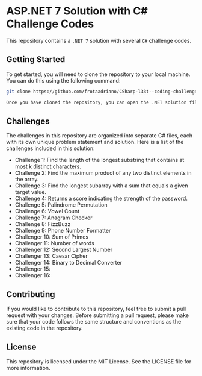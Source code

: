 # ASP.NET 7 Solution with C# Challenge Codes

This repository contains a `.NET 7` solution with several `C#` challenge codes.

## Getting Started

To get started, you will need to clone the repository to your local machine. You can do this using the following command:
 
```bash
git clone https://github.com/frotaadriano/CSharp-l33t--coding-challenges>

Once you have cloned the repository, you can open the .NET solution file in Visual Studio. From there, you can build and run the code to see the results of each challenge.
```

## Challenges
The challenges in this repository are organized into separate C# files, each with its own unique problem statement and solution. Here is a list of the challenges included in this solution:
 
- Challenge 1: Find the length of the longest substring that contains at most k distinct characters.
- Challenge 2: Find the maximum product of any two distinct elements in the array.
- Challenge 3: Find the longest subarray with a sum that equals a given target value.
- Challenge 4: Returns a score indicating the strength of the password.
- Challenge 5: Palindrome Permutation
- Challenge 6: Vowel Count
- Challenge 7: Anagram Checker 
- Challenge 8: FizzBuzz
- Challenge 9: Phone Number Formatter
- Challenger 10: Sum of Primes
- Challenger 11: Number of words
- Challenger 12: Second Largest Number
- Challenger 13: Caesar Cipher
- Challenger 14: Binary to Decimal Converter
- Challenger 15: 
- Challenger 16: 

## Contributing
If you would like to contribute to this repository, feel free to submit a pull request with your changes. Before submitting a pull request, please make sure that your code follows the same structure and conventions as the existing code in the repository.

## License
This repository is licensed under the MIT License. See the LICENSE file for more information.

